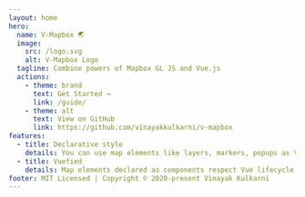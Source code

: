```yaml
---
layout: home
hero:
  name: V-Mapbox 🌏
  image:
    src: /logo.svg
    alt: V-Mapbox Logo
  tagline: Combine powers of Mapbox GL JS and Vue.js
  actions:
    - theme: brand
      text: Get Started →
      link: /guide/
    - theme: alt
      text: View on GitHub
      link: https://github.com/vinayakkulkarni/v-mapbox
features:
  - title: Declarative style
    details: You can use map elements like layers, markers, popups as Vue components and control them via synchronized props
  - title: Vuefied
    details: Map elements declared as components respect Vue lifecycle, emit map events like Vue events and can be used in OOP-style
footer: MIT Licensed | Copyright © 2020-present Vinayak Kulkarni
---
```

<!-- 
<iframe src="https://codesandbox.io/embed/v-mapbox-uq9ri2?fontsize=14&hidenavigation=1&theme=dark"
   style="width:50%; height:200px; border:0; border-radius: 4px; overflow:hidden;"
   title="v-mapbox-vue-3"
   allow="accelerometer; ambient-light-sensor; camera; encrypted-media; geolocation; gyroscope; hid; microphone; midi; payment; usb; vr; xr-spatial-tracking"
   sandbox="allow-forms allow-modals allow-popups allow-presentation allow-same-origin allow-scripts"
 ></iframe>

<br />

::: tip Dependencies
[Vue.js 3.x+](https://github.com/vuejs/vue)  
[maplibre-gl](https://github.com/maplibre/maplibre-gl-js)
:::

<br />

::: tip Size
~ 15 kB minified and gzipped
::: -->
